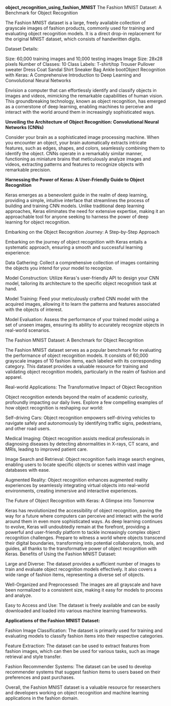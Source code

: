 **object_recognition_using_fashion_MNIST**
The Fashion MNIST Dataset: A Benchmark for Object Recognition

The Fashion MNIST dataset is a large, freely available collection of grayscale images of fashion products, commonly used for training and evaluating object recognition models. It is a direct drop-in replacement for the original MNIST dataset, which consists of handwritten digits.

Dataset Details:

Size: 60,000 training images and 10,000 testing images
Image Size: 28x28 pixels
Number of Classes: 10
Class Labels:
T-shirt/top
Trouser
Pullover sweater
Dress
Coat
Sandal
Shirt
Sneaker
Bag
Ankle bootObject Recognition with Keras: A Comprehensive Introduction to Deep Learning and Convolutional Neural Networks

Envision a computer that can effortlessly identify and classify objects in images and videos, mimicking the remarkable capabilities of human vision. This groundbreaking technology, known as object recognition, has emerged as a cornerstone of deep learning, enabling machines to perceive and interact with the world around them in increasingly sophisticated ways.

**Unveiling the Architecture of Object Recognition: Convolutional Neural Networks (CNNs)**

Consider your brain as a sophisticated image processing machine. When you encounter an object, your brain automatically extracts intricate features, such as edges, shapes, and colors, seamlessly combining them to identify the object. CNNs operate in a remarkably similar manner, functioning as miniature brains that meticulously analyze images and videos, extracting patterns and features to recognize objects with remarkable precision.

**Harnessing the Power of Keras: A User-Friendly Guide to Object Recognition**

Keras emerges as a benevolent guide in the realm of deep learning, providing a simple, intuitive interface that streamlines the process of building and training CNN models. Unlike traditional deep learning approaches, Keras eliminates the need for extensive expertise, making it an approachable tool for anyone seeking to harness the power of deep learning for object recognition.

Embarking on the Object Recognition Journey: A Step-by-Step Approach

Embarking on the journey of object recognition with Keras entails a systematic approach, ensuring a smooth and successful learning experience:

Data Gathering: Collect a comprehensive collection of images containing the objects you intend for your model to recognize.

Model Construction: Utilize Keras's user-friendly API to design your CNN model, tailoring its architecture to the specific object recognition task at hand.

Model Training: Feed your meticulously crafted CNN model with the acquired images, allowing it to learn the patterns and features associated with the objects of interest.

Model Evaluation: Assess the performance of your trained model using a set of unseen images, ensuring its ability to accurately recognize objects in real-world scenarios.

The Fashion MNIST Dataset: A Benchmark for Object Recognition

The Fashion MNIST dataset serves as a popular benchmark for evaluating the performance of object recognition models. It consists of 60,000 grayscale images of 10 fashion items, each labeled with its corresponding category. This dataset provides a valuable resource for training and validating object recognition models, particularly in the realm of fashion and apparel.

Real-world Applications: The Transformative Impact of Object Recognition

Object recognition extends beyond the realm of academic curiosity, profoundly impacting our daily lives. Explore a few compelling examples of how object recognition is reshaping our world:

Self-driving Cars: Object recognition empowers self-driving vehicles to navigate safely and autonomously by identifying traffic signs, pedestrians, and other road users.

Medical Imaging: Object recognition assists medical professionals in diagnosing diseases by detecting abnormalities in X-rays, CT scans, and MRIs, leading to improved patient care.

Image Search and Retrieval: Object recognition fuels image search engines, enabling users to locate specific objects or scenes within vast image databases with ease.

Augmented Reality: Object recognition enhances augmented reality experiences by seamlessly integrating virtual objects into real-world environments, creating immersive and interactive experiences.

The Future of Object Recognition with Keras: A Glimpse into Tomorrow

Keras has revolutionized the accessibility of object recognition, paving the way for a future where computers can perceive and interact with the world around them in even more sophisticated ways. As deep learning continues to evolve, Keras will undoubtedly remain at the forefront, providing a powerful and user-friendly platform to tackle increasingly complex object recognition challenges. Prepare to witness a world where objects transcend their digital boundaries, transforming into potential collaborators, tools, and guides, all thanks to the transformative power of object recognition with Keras.
Benefits of Using the Fashion MNIST Dataset:

Large and Diverse: The dataset provides a sufficient number of images to train and evaluate object recognition models effectively. It also covers a wide range of fashion items, representing a diverse set of objects.

Well-Organized and Preprocessed: The images are all grayscale and have been normalized to a consistent size, making it easy for models to process and analyze.

Easy to Access and Use: The dataset is freely available and can be easily downloaded and loaded into various machine learning frameworks.

**Applications of the Fashion MNIST Dataset:**

Fashion Image Classification: The dataset is primarily used for training and evaluating models to classify fashion items into their respective categories.

Feature Extraction: The dataset can be used to extract features from fashion images, which can then be used for various tasks, such as image retrieval and style transfer.

Fashion Recommender Systems: The dataset can be used to develop recommender systems that suggest fashion items to users based on their preferences and past purchases.

Overall, the Fashion MNIST dataset is a valuable resource for researchers and developers working on object recognition and machine learning applications in the fashion domain.

